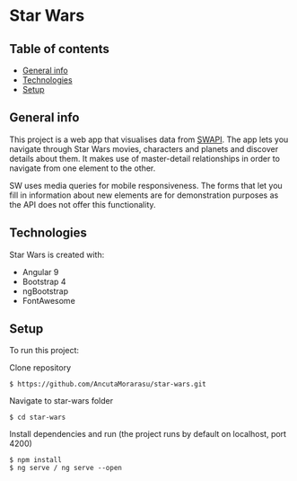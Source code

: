 # Star Wars

## Table of contents
* [General info](#general-info)
* [Technologies](#technologies)
* [Setup](#setup)

## General info
This project is a web app that visualises data from [SWAPI](https://swapi.dev/). 
The app lets you navigate through Star Wars movies, characters and planets and discover details about them. It makes use of master-detail relationships in order to navigate from one element to the other.

SW uses media queries for mobile responsiveness.
The forms that let you fill in information about new elements are for demonstration purposes as the API does not offer this functionality.


## Technologies
Star Wars is created with:
* Angular 9
* Bootstrap 4
* ngBootstrap
* FontAwesome
	
## Setup
To run this project:

Clone repository
```
$ https://github.com/AncutaMorarasu/star-wars.git
```

Navigate to star-wars folder
```
$ cd star-wars
```

Install dependencies and run (the project runs by default on localhost, port 4200)
```
$ npm install
$ ng serve / ng serve --open
```
